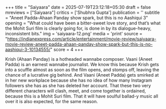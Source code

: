 +++
title = "Saiyaara"
date = 2025-07-19T23:12:18+05:30
draft = false
mreviews = ["Saiyaara"]
critics = ['Shubhra Gupta']
publication = ''
subtitle = "Aneet Padda-Ahaan Panday show spark, but this is no Aashiqui 3"
opening = "What could have been a bitter-sweet love story, and that’s what the Mohit Suri film is clearly going for, is done in by its dialogue-heavy, inconsistent bits."
img = 'saiyaara-12.png'
media = 'print'
source = "https://indianexpress.com/article/entertainment/movie-review/saiyaara-movie-review-aneet-padda-ahaan-panday-show-spark-but-this-is-no-aashiqui-3-10134555/"
score = 4
+++

Krish (Ahaan Panday) is a hotheaded wannabe composer. Vaani (Aneet Padda) is an earnest wannabe journalist. We know this because Krish gets into a scuffle almost as soon as the film opens, and stomps off, leaving the chance of a lucrative gig behind. And Vaani (Aneet Padda) gets smirked at in her new workplace because she has no idea of how many Instagram followers she has as she has deleted her account. That these two very different characters will clash, meet, and come together is ordained, because this is a Mohit Suri film. That it will have soulful ballad-y music all over it is also expected, for the same reason.
